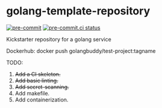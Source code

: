 # golang-template-repository
[![pre-commit](https://img.shields.io/badge/pre--commit-enabled-brightgreen?logo=pre-commit&logoColor=white)](https://github.com/pre-commit/pre-commit)
[![pre-commit.ci status](https://results.pre-commit.ci/badge/github/rog-golang-buddies/golang-template-repository/main.svg)](https://results.pre-commit.ci/latest/github/rog-golang-buddies/golang-template-repository/main)

Kickstarter repository for a golang service

Dockerhub: docker push golangbuddy/test-project:tagname

TODO:

1. ~~Add a CI skeleton.~~
2. ~~Add basic linting.~~
3. ~~Add secret-scanning.~~
4. Add makefile.
5. Add containerization.

